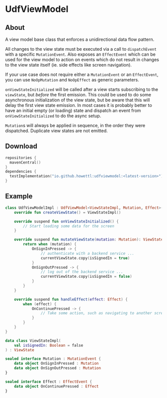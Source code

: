 # UdfViewModel

## About

A view model base class that enforces a unidirectional data flow pattern.

All changes to the view state must be executed via a call to `dispatchEvent` with a specific `MutationEvent`.
Also exposes an `EffectEvent` which can be used for the view model to action on events which do not result
in changes to the view state itself (ie. side effects like screen navigation).

If your use case does not require either a `MutationEvent` or an `EffectEvent`, you can use `NoOpMutation` and
`NoOpEffect` as generic parameters.

`onViewStateInitialized` will be called after a view starts subscribing to the `viewState`, but _before_ the first
emission. This could be used to do some asynchronous initialization of the view state, but be aware that this
will delay the first view state emission. In most cases it is probably better to have an initial empty (or loading)
state and dispatch an event from `onViewStateInitialized` to do the async setup.

`Mutation`s will always be applied in sequence, in the order they were dispatched. Duplicate view states are not
emitted.

## Download

```kotlin
repositories {
  mavenCentral()
}
dependencies {
  testImplementation("io.github.howettl:udfviewmodel:<latest-version>")
}
```

## Example

```kotlin
class UdfViewModelImpl : UdfViewModel<ViewStateImpl, Mutation, Effect>() {
    override fun createViewState() = ViewStateImpl()

    override suspend fun onViewStateInitialized() {
        // Start loading some data for the screen
    }

    override suspend fun mutateViewState(mutation: Mutation): ViewStateImpl {
        return when (mutation) {
            OnSignInPressed -> {
                // authenticate with a backend service ...
                currentViewState.copy(isSignedIn = true)
            }
            OnSignOutPressed -> {
                // log out of the backend service ...
                currentViewState.copy(isSignedIn = false)
            }
        }
    }

    override suspend fun handleEffect(effect: Effect) {
        when (effect) {
            OnContinuePressed -> {
                // Take some action, such as navigating to another screen
            }
        }
    }
}

data class ViewStateImpl(
    val isSignedIn: Boolean = false
) : ViewState

sealed interface Mutation : MutationEvent {
    data object OnSignInPressed : Mutation
    data object OnSignOutPressed : Mutation
}

sealed interface Effect : EffectEvent {
    data object OnContinuePressed : Effect
}
```
